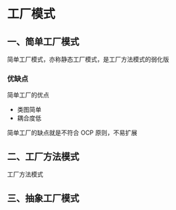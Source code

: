 # 工厂模式
## 一、简单工厂模式
简单工厂模式，亦称静态工厂模式，是工厂方法模式的弱化版

### 优缺点
简单工厂的优点
* 类图简单
* 耦合度低

简单工厂的缺点就是不符合 OCP 原则，不易扩展

## 二、工厂方法模式
工厂方法模式


## 三、抽象工厂模式